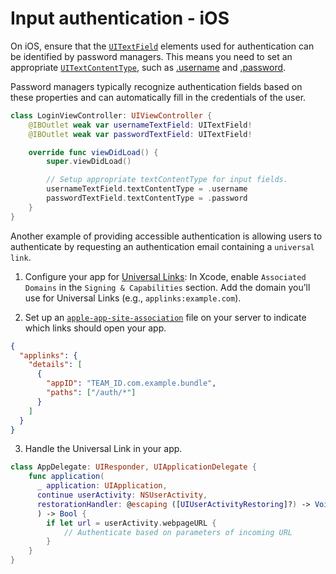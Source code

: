 # Input authentication - iOS

On iOS, ensure that the [`UITextField`](https://developer.apple.com/documentation/uikit/uitextfield) elements used for authentication can be identified by password managers. This means you need to set an appropriate [`UITextContentType`](https://developer.apple.com/documentation/uikit/uitextcontenttype), such as [.username](https://developer.apple.com/documentation/uikit/uitextcontenttype/2866088-username) and [.password](https://developer.apple.com/documentation/uikit/uitextcontenttype/2865813-password).

Password managers typically recognize authentication fields based on these properties and can automatically fill in the credentials of the user.

```swift
class LoginViewController: UIViewController {
    @IBOutlet weak var usernameTextField: UITextField!
    @IBOutlet weak var passwordTextField: UITextField!

    override func viewDidLoad() {
        super.viewDidLoad()

        // Setup appropriate textContentType for input fields.
        usernameTextField.textContentType = .username
        passwordTextField.textContentType = .password 
    }
}
```

Another example of providing accessible authentication is allowing users to authenticate by requesting an authentication email containing a `universal link`.

1. Configure your app for [Universal Links](https://developer.apple.com/documentation/xcode/supporting-universal-links-in-your-app):
In Xcode, enable `Associated Domains` in the `Signing & Capabilities` section.
Add the domain you’ll use for Universal Links (e.g., `applinks:example.com`).

1. Set up an [`apple-app-site-association`](https://developer.apple.com/documentation/xcode/supporting-associated-domains) file on your server to indicate which links should open your app.

```json
{
  "applinks": {
    "details": [
      {
        "appID": "TEAM_ID.com.example.bundle",
        "paths": ["/auth/*"]
      }
    ]
  }
}
```

3. Handle the Universal Link in your app.

```swift
class AppDelegate: UIResponder, UIApplicationDelegate {
    func application(
      _ application: UIApplication,
      continue userActivity: NSUserActivity,
      restorationHandler: @escaping ([UIUserActivityRestoring]?) -> Void
      ) -> Bool {
        if let url = userActivity.webpageURL {
            // Authenticate based on parameters of incoming URL
        }
    }
}
```
